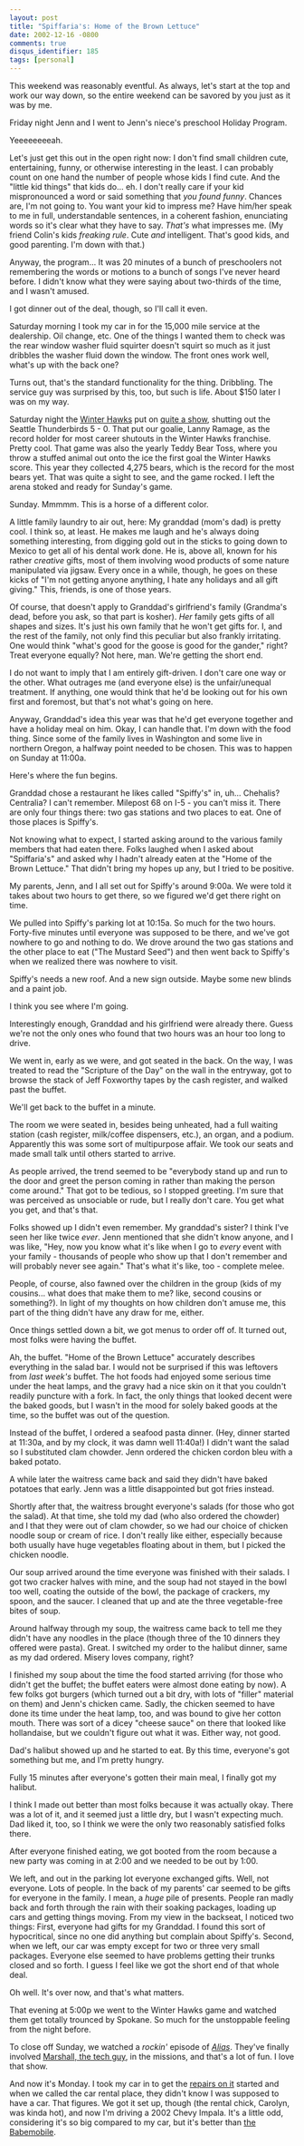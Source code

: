 ```yaml
---
layout: post
title: "Spiffaria's: Home of the Brown Lettuce"
date: 2002-12-16 -0800
comments: true
disqus_identifier: 185
tags: [personal]
---
```

This weekend was reasonably eventful. As always, let's start at the top
and work our way down, so the entire weekend can be savored by you just
as it was by me.

 Friday night Jenn and I went to Jenn's niece's preschool Holiday
Program.

 Yeeeeeeeeah.

 Let's just get this out in the open right now: I don't find small
children cute, entertaining, funny, or otherwise interesting in the
least. I can probably count on one hand the number of people whose kids
I find cute. And the "little kid things" that kids do... eh. I don't
really care if your kid mispronounced a word or said something that *you
found funny*. Chances are, I'm not going to. You want your kid to
impress me? Have him/her speak to me in full, understandable sentences,
in a coherent fashion, enunciating words so it's clear what they have to
say. *That's* what impresses me. (My friend Colin's kids *freaking
rule*. Cute *and* intelligent. That's good kids, and good parenting. I'm
down with that.)

 Anyway, the program... It was 20 minutes of a bunch of preschoolers not
remembering the words or motions to a bunch of songs I've never heard
before. I didn't know what they were saying about two-thirds of the
time, and I wasn't amused.

 I got dinner out of the deal, though, so I'll call it even.

 Saturday morning I took my car in for the 15,000 mile service at the
dealership. Oil change, etc. One of the things I wanted them to check
was the rear window washer fluid squirter doesn't squirt so much as it
just dribbles the washer fluid down the window. The front ones work
well, what's up with the back one?

 Turns out, that's the standard functionality for the thing. Dribbling.
The service guy was surprised by this, too, but such is life. About
\$150 later I was on my way.

 Saturday night the [Winter Hawks](http://www.winterhawks.com/) put on
[quite a show](http://www.winterhawks.com/news/files/121402.shtml),
shutting out the Seattle Thunderbirds 5 - 0. That put our goalie, Lanny
Ramage, as the record holder for most career shutouts in the Winter
Hawks franchise. Pretty cool. That game was also the yearly Teddy Bear
Toss, where you throw a stuffed animal out onto the ice the first goal
the Winter Hawks score. This year they collected 4,275 bears, which is
the record for the most bears yet. That was quite a sight to see, and
the game rocked. I left the arena stoked and ready for Sunday's game.

 Sunday. Mmmmm. This is a horse of a different color.

 A little family laundry to air out, here: My granddad (mom's dad) is
pretty cool. I think so, at least. He makes me laugh and he's always
doing something interesting, from digging gold out in the sticks to
going down to Mexico to get all of his dental work done. He is, above
all, known for his rather *creative* gifts, most of them involving wood
products of some nature manipulated via jigsaw. Every once in a while,
though, he goes on these kicks of "I'm not getting anyone anything, I
hate any holidays and all gift giving." This, friends, is one of those
years.

 Of course, that doesn't apply to Granddad's girlfriend's family
(Grandma's dead, before you ask, so that part is kosher). *Her* family
gets gifts of all shapes and sizes. It's just his own family that he
won't get gifts for. I, and the rest of the family, not only find this
peculiar but also frankly irritating. One would think "what's good for
the goose is good for the gander," right? Treat everyone equally? Not
here, man. We're getting the short end.

 I do not want to imply that I am entirely gift-driven. I don't care one
way or the other. What outrages me (and everyone else) is the
unfair/unequal treatment. If anything, one would think that he'd be
looking out for his own first and foremost, but that's not what's going
on here.

 Anyway, Granddad's idea this year was that he'd get everyone together
and have a holiday meal on him. Okay, I can handle that. I'm down with
the food thing. Since some of the family lives in Washington and some
live in northern Oregon, a halfway point needed to be chosen. This was
to happen on Sunday at 11:00a.

 Here's where the fun begins.

 Granddad chose a restaurant he likes called "Spiffy's" in, uh...
Chehalis? Centralia? I can't remember. Milepost 68 on I-5 - you can't
miss it. There are only four things there: two gas stations and two
places to eat. One of those places is Spiffy's.

 Not knowing what to expect, I started asking around to the various
family members that had eaten there. Folks laughed when I asked about
"Spiffaria's" and asked why I hadn't already eaten at the "Home of the
Brown Lettuce." That didn't bring my hopes up any, but I tried to be
positive.

 My parents, Jenn, and I all set out for Spiffy's around 9:00a. We were
told it takes about two hours to get there, so we figured we'd get there
right on time.

 We pulled into Spiffy's parking lot at 10:15a. So much for the two
hours. Forty-five minutes until everyone was supposed to be there, and
we've got nowhere to go and nothing to do. We drove around the two gas
stations and the other place to eat ("The Mustard Seed") and then went
back to Spiffy's when we realized there was nowhere to visit.

 Spiffy's needs a new roof. And a new sign outside. Maybe some new
blinds and a paint job.

 I think you see where I'm going.

 Interestingly enough, Granddad and his girlfriend were already there.
Guess we're not the only ones who found that two hours was an hour too
long to drive.

 We went in, early as we were, and got seated in the back. On the way, I
was treated to read the "Scripture of the Day" on the wall in the
entryway, got to browse the stack of Jeff Foxworthy tapes by the cash
register, and walked past the buffet.

 We'll get back to the buffet in a minute.

 The room we were seated in, besides being unheated, had a full waiting
station (cash register, milk/coffee dispensers, etc.), an organ, and a
podium. Apparently this was some sort of multipurpose affair. We took
our seats and made small talk until others started to arrive.

 As people arrived, the trend seemed to be "everybody stand up and run
to the door and greet the person coming in rather than making the person
come around." That got to be tedious, so I stopped greeting. I'm sure
that was perceived as unsociable or rude, but I really don't care. You
get what you get, and that's that.

 Folks showed up I didn't even remember. My granddad's sister? I think
I've seen her like twice *ever*. Jenn mentioned that she didn't know
anyone, and I was like, "Hey, now you know what it's like when I go to
*every* event with your family - thousands of people who show up that I
don't remember and will probably never see again." That's what it's
like, too - complete melee.

 People, of course, also fawned over the children in the group (kids of
my cousins... what does that make them to me? like, second cousins or
something?). In light of my thoughts on how children don't amuse me,
this part of the thing didn't have any draw for me, either.

 Once things settled down a bit, we got menus to order off of. It turned
out, most folks were having the buffet.

 Ah, the buffet. "Home of the Brown Lettuce" accurately describes
everything in the salad bar. I would not be surprised if this was
leftovers from *last week's* buffet. The hot foods had enjoyed some
serious time under the heat lamps, and the gravy had a nice skin on it
that you couldn't readily puncture with a fork. In fact, the only things
that looked decent were the baked goods, but I wasn't in the mood for
solely baked goods at the time, so the buffet was out of the question.

 Instead of the buffet, I ordered a seafood pasta dinner. (Hey, dinner
started at 11:30a, and by my clock, it was damn well 11:40a!) I didn't
want the salad so I substituted clam chowder. Jenn ordered the chicken
cordon bleu with a baked potato.

 A while later the waitress came back and said they didn't have baked
potatoes that early. Jenn was a little disappointed but got fries
instead.

 Shortly after that, the waitress brought everyone's salads (for those
who got the salad). At that time, she told my dad (who also ordered the
chowder) and I that they were out of clam chowder, so we had our choice
of chicken noodle soup or cream of rice. I don't really like either,
especially because both usually have huge vegetables floating about in
them, but I picked the chicken noodle.

 Our soup arrived around the time everyone was finished with their
salads. I got two cracker halves with mine, and the soup had not stayed
in the bowl too well, coating the outside of the bowl, the package of
crackers, my spoon, and the saucer. I cleaned that up and ate the three
vegetable-free bites of soup.

 Around halfway through my soup, the waitress came back to tell me they
didn't have any noodles in the place (though three of the 10 dinners
they offered were pasta). Great. I switched my order to the halibut
dinner, same as my dad ordered. Misery loves company, right?

 I finished my soup about the time the food started arriving (for those
who didn't get the buffet; the buffet eaters were almost done eating by
now). A few folks got burgers (which turned out a bit dry, with lots of
"filler" material on them) and Jenn's chicken came. Sadly, the chicken
seemed to have done its time under the heat lamp, too, and was bound to
give her cotton mouth. There was sort of a dicey "cheese sauce" on there
that looked like hollandaise, but we couldn't figure out what it was.
Either way, not good.

 Dad's halibut showed up and he started to eat. By this time, everyone's
got something but me, and I'm pretty hungry.

 Fully 15 minutes after everyone's gotten their main meal, I finally got
my halibut.

 I think I made out better than most folks because it was actually okay.
There was a lot of it, and it seemed just a little dry, but I wasn't
expecting much. Dad liked it, too, so I think we were the only two
reasonably satisfied folks there.

 After everyone finished eating, we got booted from the room because a
new party was coming in at 2:00 and we needed to be out by 1:00.

 We left, and out in the parking lot everyone exchanged gifts. Well, not
everyone. Lots of people. In the back of my parents' car seemed to be
gifts for everyone in the family. I mean, a *huge* pile of presents.
People ran madly back and forth through the rain with their soaking
packages, loading up cars and getting things moving. From my view in the
backseat, I noticed two things: First, everyone had gifts for my
Granddad. I found this sort of hypocritical, since no one did anything
but complain about Spiffy's. Second, when we left, our car was empty
except for two or three very small packages. Everyone else seemed to
have problems getting their trunks closed and so forth. I guess I feel
like we got the short end of that whole deal.

 Oh well. It's over now, and that's what matters.

 That evening at 5:00p we went to the Winter Hawks game and watched them
get totally trounced by Spokane. So much for the unstoppable feeling
from the night before.

 To close off Sunday, we watched a *rockin'* episode of
[*Alias*](http://abc.abcnews.go.com/primetime/alias/index.html). They've
finally involved [Marshall, the tech
guy](http://abc.abcnews.go.com/primetime/alias/profiles/sd6_flinkman.html),
in the missions, and that's a lot of fun. I love that show.

 And now it's Monday. I took my car in to get the [repairs on
it](/archive/2002/12/11/sideswipe-estimate-complete.aspx) started and
when we called the car rental place, they didn't know I was supposed to
have a car. That figures. We got it set up, though (the rental chick,
Carolyn, was kinda hot), and now I'm driving a 2002 Chevy Impala. It's a
little odd, considering it's so big compared to my car, but it's better
than [the Babemobile](/archive/2002/03/07/the-babemobile.aspx).
